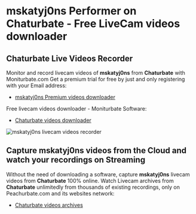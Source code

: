 # mskatyj0ns Performer on Chaturbate - Free LiveCam videos downloader

## Chaturbate Live Videos Recorder

Monitor and record livecam videos of **mskatyj0ns** from **Chaturbate** with Moniturbate.com
Get a premium trial for free by just and only registering with your Email address:
* [mskatyj0ns Premium videos downloader](https://moniturbate.com/request-demo-licence-key.html)

Free livecam videos downloader - Moniturbate Software:
* [Chaturbate videos downloader](https://moniturbate.com/moniturbate-download-software.html)

![mskatyj0ns livecam videos recorder](https://peachurnet.com/templates/moniturbate-software.png)


## Capture mskatyj0ns videos from the Cloud and watch your recordings on Streaming

Without the need of downloading a software, capture **mskatyj0ns** livecam videos from **Chaturbate** 100% online.
Watch Livecam archives from **Chaturbate** unlimitedly from thousands of existing recordings, only on Peachurbate.com and its websites network:
* [Chaturbate videos archives](https://peachurnet.com/)